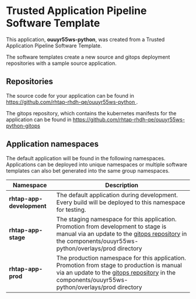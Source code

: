 # Trusted Application Pipeline Software Template

This application, **ouuyr55ws-python**, was created from a Trusted Application Pipeline Software Template.

The software templates create a new source and gitops deployment repositories with a sample source application. 

## Repositories

The source code for your application can be found in [https://github.com/rhtap-rhdh-qe/ouuyr55ws-python ](https://github.com/rhtap-rhdh-qe/ouuyr55ws-python ).
 
The gitops repository, which contains the kubernetes manifests for the application can be found in 
[https://github.com/rhtap-rhdh-qe/ouuyr55ws-python-gitops ](https://github.com/rhtap-rhdh-qe/ouuyr55ws-python-gitops ) 

## Application namespaces 

The default application will be found in the following namespaces. Applications can be deployed into unique namespaces or multiple software templates can also bet generated into the same group namespaces.  

|  Namespace   |  Description   |  
| -------- | -------- |   
| **rhtap-app-development** | The default application during development. Every build will be deployed to this namespace for testing. | 
| **rhtap-app-stage** | The staging namespace for this application. Promotion from development to stage is manual via an update to the [gitops repository](https://github.com/rhtap-rhdh-qe/ouuyr55ws-python-gitops ) in the components/ouuyr55ws-python/overlays/prod directory |  
| **rhtap-app-prod** | The production namespace for this application. Promotion from stage to production is manual via an update to the [gitops repository](https://github.com/rhtap-rhdh-qe/ouuyr55ws-python-gitops ) in the components/ouuyr55ws-python/overlays/prod directory | 